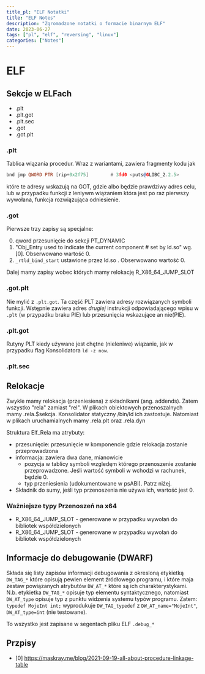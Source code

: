 ```yaml
---
title_pl: "ELF Notatki"
title: "ELF Notes"
description: "Zgromadzone notatki o formacie binarnym ELF"
date: 2023-06-27
tags: ["pl", "elf", "reversing", "linux"]
categories: ["Notes"]
---
```


# ELF

## Sekcje w ELFach

- .plt
- .plt.got
- .plt.sec
- .got
- .got.plt

### .plt

Tablica wiązania procedur. Wraz z wariantami, zawiera fragmenty kodu jak

```asm
bnd jmp QWORD PTR [rip+0x2f75]        # 3fd0 <puts@GLIBC_2.2.5>
```

które te adresy wskazują na GOT, gdzie albo będzie prawdziwy adres celu, lub w przypadku funkcji z leniywm wiązaniem która jest po raz pierwszy wywołana, funkcja rozwiązująca odniesienie.

### .got

Pierwsze trzy zapisy są specjalne:

0. qword przesunięcie do sekcji PT_DYNAMIC
1. "Obj_Entry used to indicate the current component # set by ld.so" wg. [0]. Obserwowano wartość 0.
2. `_rtld_bind_start` ustawione przez ld.so . Obserwowano wartość 0.

Dalej mamy zapisy wobec których mamy relokację R_X86_64_JUMP_SLOT

### .got.plt

Nie mylić z `.plt.got`. Ta część PLT zawiera adresy rozwiązanych symboli funkcji. Wstępnie zawiera adres *drugiej* instrukcji odpowiadającego wpisu w `.plt` (w przypadku braku PIE) lub przesunięcia wskazujące an nie(PIE).

### .plt.got

Rutyny PLT kiedy używane jest chętne (nieleniwe) wiązanie, jak w przypadku flag Konsolidatora `ld -z now`.

### .plt.sec

<!-- TODO 27/06/20 psacawa: finish this -->

## Relokacje

Zwykle mamy relokacja (przeniesiena) z składnikami (ang. addends). Zatem wszystko "rela" zamiast "rel". W plikach obiektowych przenoszalnych mamy .rela.$sekcja. Konsolidator statyczny /bin/ld ich zastostuje. Natomiast w plikach uruchamialnych mamy .rela.plt oraz .rela.dyn

<!-- TODO 27/06/20 psacawa: Jakie mają znaczenia? -->

Struktura Elf_Rela ma atrybuty:

- przesunięcie: przesunięcie w komponencie gdzie relokacja zostanie przeprowadzona
- informacja: zawiera dwa dane, mianowicie
  - pozycja w tablicy symboli wzgledęm którego przenoszenie zostanie przeprowadzone. Jeśli wartość symboli w wchodzi w rachunek, będzie 0.
  - typ przeniesienia (udokumentowane w psABI). Patrz niżej.
- Składnik do sumy, jeśli typ przenoszenia nie używa ich, wartość jest 0.

### Ważniejsze typy Przenoszeń na x64

- R_X86_64_JUMP_SLOT - generowane w przypadku wywołań do bibliotek współdzielonych
- R_X86_64_JUMP_SLOT - generowane w przypadku wywołań do bibliotek współdzielonych

## Informacje do debugowanie (DWARF)

Składa się listy zapisów informacji debugowania z okresloną etykietką `DW_TAG_*` które opisują pewien element źródłowego programu, i które maja zestaw powiązanych atrybutów `DW_AT_*` które są ich charakterystykami. N.b. etykietka `DW_TAG_*` opisuje typ elementu syntaktycznego, natomiast `DW_AT_type` opisuje typ z punktu widzenia systemu typów programu. Zatem: `typedef MojeInt int;` wyprodukuje `DW_TAG_typedef` z `DW_AT_name="MojeInt"`, `DW_AT_type=int` (nie testowane).

To wszystko jest zapisane w segentach pliku ELF `.debug_*`

<!-- TODO 03/08/20 psacawa: opisz sekcje  `.debug_*` -->

## Przpisy

- [0] https://maskray.me/blog/2021-09-19-all-about-procedure-linkage-table
